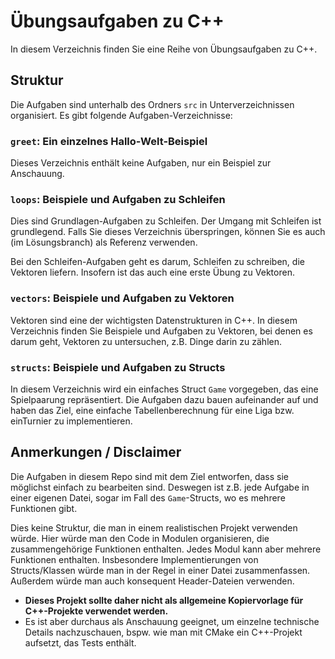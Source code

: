 # Übungsaufgaben zu C++

In diesem Verzeichnis finden Sie eine Reihe von Übungsaufgaben zu C++.

## Struktur

Die Aufgaben sind unterhalb des Ordners `src` in Unterverzeichnissen organisiert.
Es gibt folgende Aufgaben-Verzeichnisse:

### `greet`: Ein einzelnes Hallo-Welt-Beispiel

Dieses Verzeichnis enthält keine Aufgaben, nur ein Beispiel zur Anschauung.

### `loops`: Beispiele und Aufgaben zu Schleifen

Dies sind Grundlagen-Aufgaben zu Schleifen.
Der Umgang mit Schleifen ist grundlegend.
Falls Sie dieses Verzeichnis überspringen,
können Sie es auch (im Lösungsbranch) als Referenz verwenden.

Bei den Schleifen-Aufgaben geht es darum, Schleifen zu schreiben, die Vektoren liefern.
Insofern ist das auch eine erste Übung zu Vektoren.

### `vectors`: Beispiele und Aufgaben zu Vektoren

Vektoren sind eine der wichtigsten Datenstrukturen in C++.
In diesem Verzeichnis finden Sie Beispiele und Aufgaben zu Vektoren,
bei denen es darum geht, Vektoren zu untersuchen, z.B. Dinge darin zu zählen.

### `structs`: Beispiele und Aufgaben zu Structs

In diesem Verzeichnis wird ein einfaches Struct `Game` vorgegeben,
das eine Spielpaarung repräsentiert.
Die Aufgaben dazu bauen aufeinander auf und haben das Ziel,
eine einfache Tabellenberechnung für eine Liga bzw. einTurnier zu implementieren.

## Anmerkungen / Disclaimer

Die Aufgaben in diesem Repo sind mit dem Ziel entworfen,
dass sie möglichst einfach zu bearbeiten sind.
Deswegen ist z.B. jede Aufgabe in einer eigenen Datei,
sogar im Fall des `Game`-Structs, wo es mehrere Funktionen gibt.

Dies keine Struktur, die man in einem realistischen Projekt verwenden würde.
Hier würde man den Code in Modulen organisieren, die zusammengehörige Funktionen enthalten.
Jedes Modul kann aber mehrere Funktionen enthalten.
Insbesondere Implementierungen von Structs/Klassen würde man in der Regel in einer Datei zusammenfassen.
Außerdem würde man auch konsequent Header-Dateien verwenden.

* **Dieses Projekt sollte daher nicht als allgemeine Kopiervorlage für C++-Projekte verwendet werden.**
* Es ist aber durchaus als Anschauung geeignet, um einzelne technische Details nachzuschauen,
  bspw. wie man mit CMake ein C++-Projekt aufsetzt, das Tests enthält.
